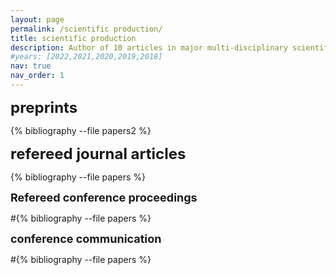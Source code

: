 ```yaml
---
layout: page
permalink: /scientific production/
title: scientific production
description: Author of 10 articles in major multi-disciplinary scientific journals and leading peer-reviewed international journals. More than 20 communications in prestigious international conferences.
#years: [2022,2021,2020,2019,2018]
nav: true
nav_order: 1
---
```

<!-- _pages/publications.md -->
<div><font size="+2"><b>preprints</b></font></div>
<div class="publications">

{% bibliography --file papers2 %}

</div>

<div><font size="+2"><b>refereed journal articles</b></font></div>
<div class="publications">

{% bibliography --file papers %}

</div>


<div><font size="+1"><b>Refereed conference proceedings</b></font></div>
<div class="publications">

#{% bibliography --file papers %}

</div>

<div><font size="+1"><b>conference communication</b></font></div>
<div class="publications">

#{% bibliography --file papers %}

</div>
